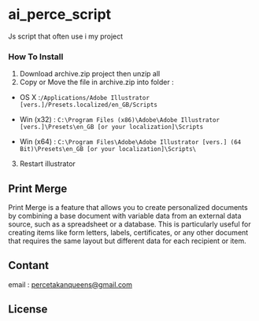 # ai_perce_script
Js script  that often use i my project

### **How To Install**

1. Download archive.zip project then unzip all
2. Copy or Move the file in archive.zip into folder :

- OS X :`/Applications/Adobe Illustrator [vers.]/Presets.localized/en_GB/Scripts`

- Win (x32) : `C:\Program Files (x86)\Adobe\Adobe Illustrator [vers.]\Presets\en_GB [or your localization]\Scripts`
- Win (x64) : `C:\Program Files\Adobe\Adobe Illustrator [vers.] (64 Bit)\Presets\en_GB [or your localization]\Scripts\`

3. Restart illustrator

## **Print Merge**

Print Merge is a feature that allows you to create personalized documents by combining a base document with variable data from an external data source, such as a spreadsheet or a database. This is particularly useful for creating items like form letters, labels, certificates, or any other document that requires the same layout but different data for each recipient or item.

## **Contant**

email : [percetakanqueens@gmail.com](mailto:percetakanqueens@gmail.com)

## **License**

